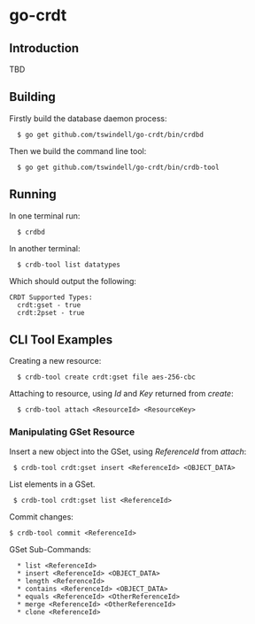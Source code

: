 # go-crdt

## Introduction

TBD

## Building

Firstly build the database daemon process:

```
  $ go get github.com/tswindell/go-crdt/bin/crdbd
```

Then we build the command line tool:

```
  $ go get github.com/tswindell/go-crdt/bin/crdb-tool
```

## Running

In one terminal run:
```
  $ crdbd
```

In another terminal:
```
  $ crdb-tool list datatypes
```

Which should output the following:

```
CRDT Supported Types:
  crdt:gset - true
  crdt:2pset - true
```

## CLI Tool Examples

Creating a new resource:
```
  $ crdb-tool create crdt:gset file aes-256-cbc
```

Attaching to resource, using *Id* and *Key* returned from *create*:
```
  $ crdb-tool attach <ResourceId> <ResourceKey>
```

### Manipulating GSet Resource
Insert a new object into the GSet, using *ReferenceId* from *attach*:
```
 $ crdb-tool crdt:gset insert <ReferenceId> <OBJECT_DATA>
```

List elements in a GSet.
```
 $ crdb-tool crdt:gset list <ReferenceId>
```

Commit changes:
```
$ crdb-tool commit <ReferenceId>
```

GSet Sub-Commands:
```
  * list <ReferenceId>
  * insert <ReferenceId> <OBJECT_DATA>
  * length <ReferenceId>
  * contains <ReferenceId> <OBJECT_DATA>
  * equals <ReferenceId> <OtherReferenceId>
  * merge <ReferenceId> <OtherReferenceId>
  * clone <ReferenceId>
```
